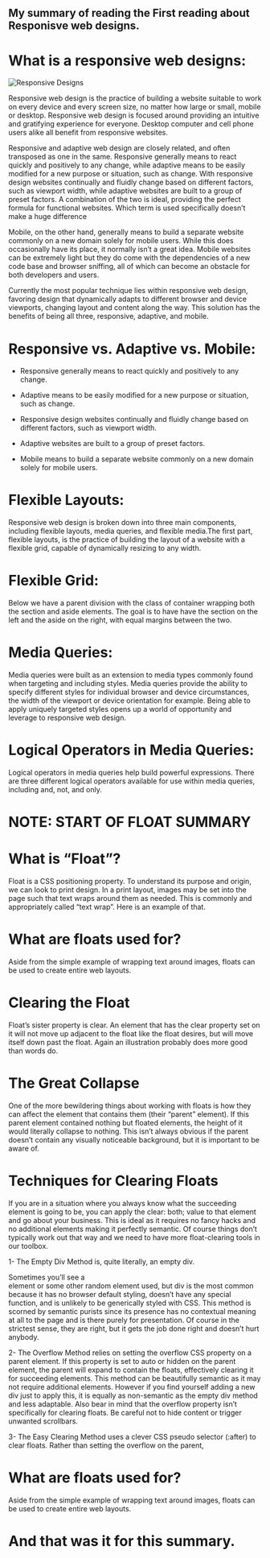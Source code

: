 ## My summary of reading the First reading about Responisve web designs.


# What is a responsive web designs:

![Responsive Designs](https://miro.medium.com/max/1838/0*DORfVSb5PrhdBet7.)

Responsive web design is the practice of building a website suitable to work on every device and every screen size, no matter how large or small, mobile or desktop. Responsive web design is focused around providing an intuitive and gratifying experience for everyone. Desktop computer and cell phone users alike all benefit from responsive websites.

Responsive and adaptive web design are closely related, and often transposed as one in the same. Responsive generally means to react quickly and positively to any change, while adaptive means to be easily modified for a new purpose or situation, such as change. With responsive design websites continually and fluidly change based on different factors, such as viewport width, while adaptive websites are built to a group of preset factors. A combination of the two is ideal, providing the perfect formula for functional websites. Which term is used specifically doesn’t make a huge difference

Mobile, on the other hand, generally means to build a separate website commonly on a new domain solely for mobile users. While this does occasionally have its place, it normally isn’t a great idea. Mobile websites can be extremely light but they do come with the dependencies of a new code base and browser sniffing, all of which can become an obstacle for both developers and users.

Currently the most popular technique lies within responsive web design, favoring design that dynamically adapts to different browser and device viewports, changing layout and content along the way. This solution has the benefits of being all three, responsive, adaptive, and mobile.

# Responsive vs. Adaptive vs. Mobile:
* Responsive generally means to react quickly and positively to any change.

* Adaptive means to be easily modified for a new purpose or situation, such as change.

* Responsive design websites continually and fluidly change based on different factors, such as viewport width.

* Adaptive websites are built to a group of preset factors.

* Mobile means to build a separate website commonly on a new domain solely for mobile users.

# Flexible Layouts:

Responsive web design is broken down into three main components, including flexible layouts, media queries, and flexible media.The first part, flexible layouts, is the practice of building the layout of a website with a flexible grid, capable of dynamically resizing to any width.


# Flexible Grid:
Below we have a parent division with the class of container wrapping both the section and aside elements. The goal is to have have the section on the left and the aside on the right, with equal margins between the two.

# Media Queries:
Media queries were built as an extension to media types commonly found when targeting and including styles. Media queries provide the ability to specify different styles for individual browser and device circumstances, the width of the viewport or device orientation for example. Being able to apply uniquely targeted styles opens up a world of opportunity and leverage to responsive web design.

# Logical Operators in Media Queries:
Logical operators in media queries help build powerful expressions. There are three different logical operators available for use within media queries, including and, not, and only.

# NOTE: START OF FLOAT SUMMARY

# What is “Float”?
Float is a CSS positioning property. To understand its purpose and origin, we can look to print design. In a print layout, images may be set into the page such that text wraps around them as needed. This is commonly and appropriately called “text wrap”. Here is an example of that.


# What are floats used for?
Aside from the simple example of wrapping text around images, floats can be used to create entire web layouts.

# Clearing the Float
Float’s sister property is clear. An element that has the clear property set on it will not move up adjacent to the float like the float desires, but will move itself down past the float. Again an illustration probably does more good than words do.

# The Great Collapse
One of the more bewildering things about working with floats is how they can affect the element that contains them (their “parent” element). If this parent element contained nothing but floated elements, the height of it would literally collapse to nothing. This isn’t always obvious if the parent doesn’t contain any visually noticeable background, but it is important to be aware of.

# Techniques for Clearing Floats
If you are in a situation where you always know what the succeeding element is going to be, you can apply the clear: both; value to that element and go about your business. This is ideal as it requires no fancy hacks and no additional elements making it perfectly semantic. Of course things don’t typically work out that way and we need to have more float-clearing tools in our toolbox.

1- The Empty Div Method is, quite literally, an empty div. <div style="clear: both;"></div> Sometimes you’ll see a <br> element or some other random element used, but div is the most common because it has no browser default styling, doesn’t have any special function, and is unlikely to be generically styled with CSS. This method is scorned by semantic purists since its presence has no contextual meaning at all to the page and is there purely for presentation. Of course in the strictest sense, they are right, but it gets the job done right and doesn’t hurt anybody.


2- The Overflow Method relies on setting the overflow CSS property on a parent element. If this property is set to auto or hidden on the parent element, the parent will expand to contain the floats, effectively clearing it for succeeding elements. This method can be beautifully semantic as it may not require additional elements. However if you find yourself adding a new div just to apply this, it is equally as non-semantic as the empty div method and less adaptable. Also bear in mind that the overflow property isn’t specifically for clearing floats. Be careful not to hide content or trigger unwanted scrollbars.


3- The Easy Clearing Method uses a clever CSS pseudo selector (:after) to clear floats. Rather than setting the overflow on the parent,

# What are floats used for?
Aside from the simple example of wrapping text around images, floats can be used to create entire web layouts.


# And that was it for this summary.